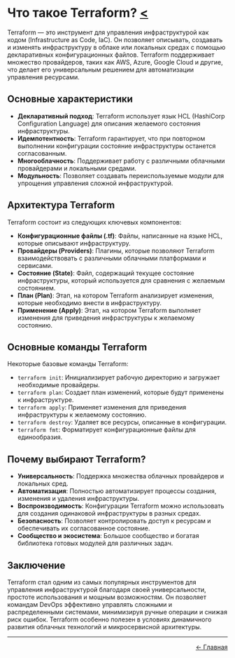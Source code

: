 # Что такое Terraform? <a href="../"><</a>
Terraform — это инструмент для управления инфраструктурой как кодом (Infrastructure as Code, IaC). Он позволяет описывать, создавать и изменять инфраструктуру в облаке или локальных средах с помощью декларативных конфигурационных файлов. Terraform поддерживает множество провайдеров, таких как AWS, Azure, Google Cloud и другие, что делает его универсальным решением для автоматизации управления ресурсами.

## Основные характеристики
- **Декларативный подход**: Terraform использует язык HCL (HashiCorp Configuration Language) для описания желаемого состояния инфраструктуры.
- **Идемпотентность**: Terraform гарантирует, что при повторном выполнении конфигурации состояние инфраструктуры останется согласованным.
- **Многооблачность**: Поддерживает работу с различными облачными провайдерами и локальными средами.
- **Модульность**: Позволяет создавать переиспользуемые модули для упрощения управления сложной инфраструктурой.

## Архитектура Terraform
Terraform состоит из следующих ключевых компонентов:
- **Конфигурационные файлы (.tf)**: Файлы, написанные на языке HCL, которые описывают инфраструктуру.
- **Провайдеры (Providers)**: Плагины, которые позволяют Terraform взаимодействовать с различными облачными платформами и сервисами.
- **Состояние (State)**: Файл, содержащий текущее состояние инфраструктуры, который используется для сравнения с желаемым состоянием.
- **План (Plan)**: Этап, на котором Terraform анализирует изменения, которые необходимо внести в инфраструктуру.
- **Применение (Apply)**: Этап, на котором Terraform выполняет изменения для приведения инфраструктуры к желаемому состоянию.

## Основные команды Terraform
Некоторые базовые команды Terraform:
- `terraform init`: Инициализирует рабочую директорию и загружает необходимые провайдеры.
- `terraform plan`: Создает план изменений, которые будут применены к инфраструктуре.
- `terraform apply`: Применяет изменения для приведения инфраструктуры к желаемому состоянию.
- `terraform destroy`: Удаляет все ресурсы, описанные в конфигурации.
- `terraform fmt`: Форматирует конфигурационные файлы для единообразия.

## Почему выбирают Terraform?
- **Универсальность**: Поддержка множества облачных провайдеров и локальных сред.
- **Автоматизация**: Полностью автоматизирует процессы создания, изменения и удаления инфраструктуры.
- **Воспроизводимость**: Конфигурации Terraform можно использовать для создания одинаковой инфраструктуры в разных средах.
- **Безопасность**: Позволяет контролировать доступ к ресурсам и обеспечивать их согласованное состояние.
- **Сообщество и экосистема**: Большое сообщество и богатая библиотека готовых модулей для различных задач.

## Заключение
Terraform стал одним из самых популярных инструментов для управления инфраструктурой благодаря своей универсальности, простоте использования и мощным возможностям. Он позволяет командам DevOps эффективно управлять сложными и распределенными системами, минимизируя ручные операции и снижая риск ошибок. Terraform особенно полезен в условиях динамичного развития облачных технологий и микросервисной архитектуры.

---
<p align="right">
<a href="../">← Главная</a>
</p>